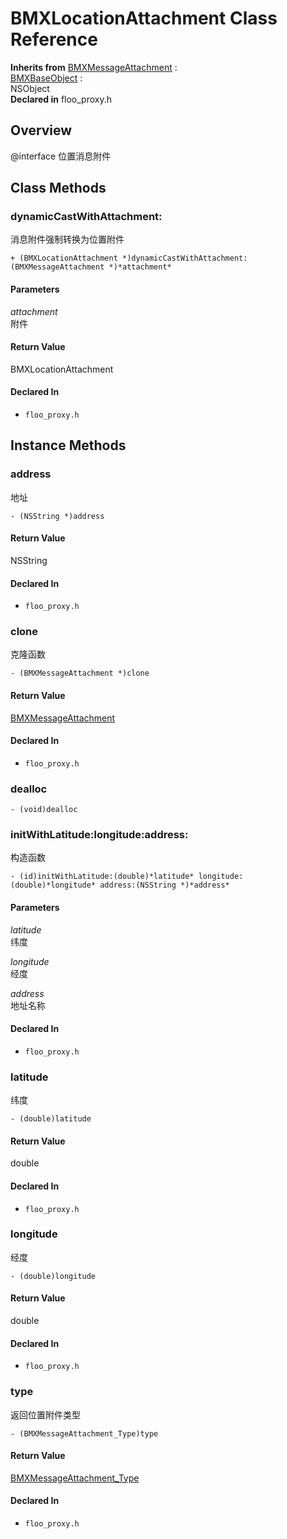 # BMXLocationAttachment Class Reference

  **Inherits from** <a href="../Classes/BMXMessageAttachment.md">BMXMessageAttachment</a> :   
<a href="../Classes/BMXBaseObject.md">BMXBaseObject</a> :   
NSObject  
  **Declared in** floo_proxy.h  

## Overview

@interface 位置消息附件

## Class Methods

<a name="//api/name/dynamicCastWithAttachment:" title="dynamicCastWithAttachment:"></a>
### dynamicCastWithAttachment:

消息附件强制转换为位置附件

`+ (BMXLocationAttachment *)dynamicCastWithAttachment:(BMXMessageAttachment *)*attachment*`

#### Parameters

*attachment*  
   附件  

#### Return Value
BMXLocationAttachment

#### Declared In
* `floo_proxy.h`

<a title="Instance Methods" name="instance_methods"></a>
## Instance Methods

<a name="//api/name/address" title="address"></a>
### address

地址

`- (NSString *)address`

#### Return Value
NSString

#### Declared In
* `floo_proxy.h`

<a name="//api/name/clone" title="clone"></a>
### clone

克隆函数

`- (BMXMessageAttachment *)clone`

#### Return Value
<a href="../Classes/BMXMessageAttachment.md">BMXMessageAttachment</a>

#### Declared In
* `floo_proxy.h`

<a name="//api/name/dealloc" title="dealloc"></a>
### dealloc

`- (void)dealloc`

<a name="//api/name/initWithLatitude:longitude:address:" title="initWithLatitude:longitude:address:"></a>
### initWithLatitude:longitude:address:

构造函数

`- (id)initWithLatitude:(double)*latitude* longitude:(double)*longitude* address:(NSString *)*address*`

#### Parameters

*latitude*  
   纬度  

*longitude*  
   经度  

*address*  
   地址名称  

#### Declared In
* `floo_proxy.h`

<a name="//api/name/latitude" title="latitude"></a>
### latitude

纬度

`- (double)latitude`

#### Return Value
double

#### Declared In
* `floo_proxy.h`

<a name="//api/name/longitude" title="longitude"></a>
### longitude

经度

`- (double)longitude`

#### Return Value
double

#### Declared In
* `floo_proxy.h`

<a name="//api/name/type" title="type"></a>
### type

返回位置附件类型

`- (BMXMessageAttachment_Type)type`

#### Return Value
<a href="../Constants/BMXMessageAttachment_Type.md">BMXMessageAttachment_Type</a>

#### Declared In
* `floo_proxy.h`

